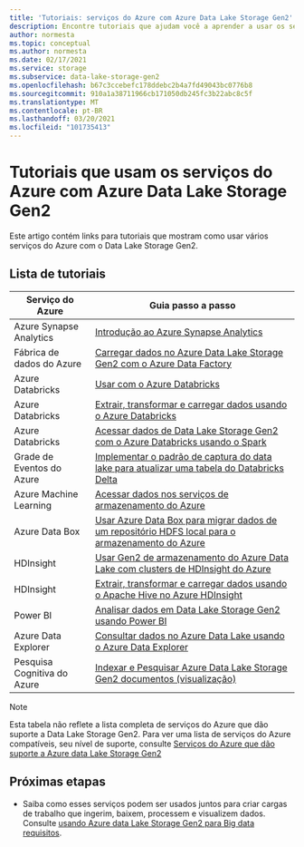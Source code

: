 ```yaml
---
title: 'Tutoriais: serviços do Azure com Azure Data Lake Storage Gen2'
description: Encontre tutoriais que ajudam você a aprender a usar os serviços do Azure com Azure Data Lake Storage Gen2.
author: normesta
ms.topic: conceptual
ms.author: normesta
ms.date: 02/17/2021
ms.service: storage
ms.subservice: data-lake-storage-gen2
ms.openlocfilehash: b67c3ccebefc178ddebc2b4a7fd49043bc0776b8
ms.sourcegitcommit: 910a1a38711966cb171050db245fc3b22abc8c5f
ms.translationtype: MT
ms.contentlocale: pt-BR
ms.lasthandoff: 03/20/2021
ms.locfileid: "101735413"
---
```

# <a name="tutorials-that-use-azure-services-with-azure-data-lake-storage-gen2"></a>Tutoriais que usam os serviços do Azure com Azure Data Lake Storage Gen2

Este artigo contém links para tutoriais que mostram como usar vários serviços do Azure com o Data Lake Storage Gen2. 

## <a name="list-of-tutorials"></a>Lista de tutoriais

| Serviço do Azure | Guia passo a passo | 
|---------------|-------------------|
| Azure Synapse Analytics | [Introdução ao Azure Synapse Analytics](../../synapse-analytics/get-started.md) |
| Fábrica de dados do Azure | [Carregar dados no Azure Data Lake Storage Gen2 com o Azure Data Factory](../../data-factory/load-azure-data-lake-storage-gen2.md) |
| Azure Databricks | [Usar com o Azure Databricks](https://docs.azuredatabricks.net/data/data-sources/azure/azure-datalake-gen2.html) |
| Azure Databricks | [Extrair, transformar e carregar dados usando o Azure Databricks](/azure/databricks/scenarios/databricks-extract-load-sql-data-warehouse) |
| Azure Databricks | [Acessar dados de Data Lake Storage Gen2 com o Azure Databricks usando o Spark](data-lake-storage-use-databricks-spark.md)|
| Grade de Eventos do Azure | [Implementar o padrão de captura do data lake para atualizar uma tabela do Databricks Delta](data-lake-storage-events.md) |
| Azure Machine Learning | [Acessar dados nos serviços de armazenamento do Azure](../../machine-learning/how-to-access-data.md) |
| Azure Data Box | [Usar Azure Data Box para migrar dados de um repositório HDFS local para o armazenamento do Azure](data-lake-storage-migrate-on-premises-hdfs-cluster.md) |
| HDInsight | [Usar Gen2 de armazenamento do Azure Data Lake com clusters de HDInsight do Azure](../../hdinsight/hdinsight-hadoop-use-data-lake-storage-gen2.md) |
| HDInsight | [Extrair, transformar e carregar dados usando o Apache Hive no Azure HDInsight](data-lake-storage-tutorial-extract-transform-load-hive.md) |
| Power BI | [Analisar dados em Data Lake Storage Gen2 usando Power BI](/power-query/connectors/datalakestorage) |
| Azure Data Explorer | [Consultar dados no Azure Data Lake usando o Azure Data Explorer](/azure/data-explorer/data-lake-query-data) |
| Pesquisa Cognitiva do Azure | [Indexar e Pesquisar Azure Data Lake Storage Gen2 documentos (visualização)](../../search/search-howto-index-azure-data-lake-storage.md) |

> [!NOTE]
> Esta tabela não reflete a lista completa de serviços do Azure que dão suporte a Data Lake Storage Gen2. Para ver uma lista de serviços do Azure compatíveis, seu nível de suporte, consulte [Serviços do Azure que dão suporte a Azure data Lake Storage Gen2](data-lake-storage-supported-azure-services.md)

## <a name="next-steps"></a>Próximas etapas

- Saiba como esses serviços podem ser usados juntos para criar cargas de trabalho que ingerim, baixem, processem e visualizem dados. Consulte [usando Azure data Lake Storage Gen2 para Big data requisitos](data-lake-storage-data-scenarios.md).

